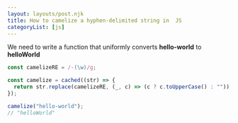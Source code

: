 ```yaml
---
layout: layouts/post.njk
title: How to camelize a hyphen-delimited string in  JS
categoryList: [js]
---
```


We need to write a function that uniformly converts **hello-world** to **helloWorld**

```jsx
const camelizeRE = /-(\w)/g;

const camelize = cached((str) => {
  return str.replace(camelizeRE, (_, c) => (c ? c.toUpperCase() : ""));
});

camelize("hello-world");
// "helloWorld"
```
